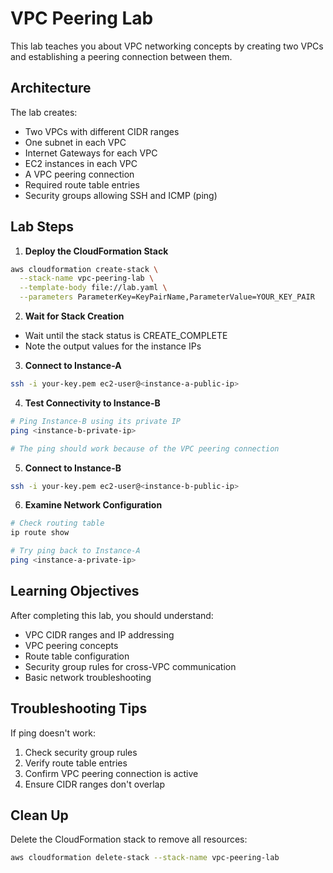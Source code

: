 # VPC Peering Lab

This lab teaches you about VPC networking concepts by creating two VPCs and establishing a peering connection between them.

## Architecture

The lab creates:
- Two VPCs with different CIDR ranges
- One subnet in each VPC
- Internet Gateways for each VPC
- EC2 instances in each VPC
- A VPC peering connection
- Required route table entries
- Security groups allowing SSH and ICMP (ping)

## Lab Steps

1. **Deploy the CloudFormation Stack**
```bash
aws cloudformation create-stack \
  --stack-name vpc-peering-lab \
  --template-body file://lab.yaml \
  --parameters ParameterKey=KeyPairName,ParameterValue=YOUR_KEY_PAIR
```

2. **Wait for Stack Creation**
- Wait until the stack status is CREATE_COMPLETE
- Note the output values for the instance IPs

3. **Connect to Instance-A**
```bash
ssh -i your-key.pem ec2-user@<instance-a-public-ip>
```

4. **Test Connectivity to Instance-B**
```bash
# Ping Instance-B using its private IP
ping <instance-b-private-ip>

# The ping should work because of the VPC peering connection
```

5. **Connect to Instance-B**
```bash
ssh -i your-key.pem ec2-user@<instance-b-public-ip>
```

6. **Examine Network Configuration**
```bash
# Check routing table
ip route show

# Try ping back to Instance-A
ping <instance-a-private-ip>
```

## Learning Objectives

After completing this lab, you should understand:
- VPC CIDR ranges and IP addressing
- VPC peering concepts
- Route table configuration
- Security group rules for cross-VPC communication
- Basic network troubleshooting

## Troubleshooting Tips

If ping doesn't work:
1. Check security group rules
2. Verify route table entries
3. Confirm VPC peering connection is active
4. Ensure CIDR ranges don't overlap

## Clean Up

Delete the CloudFormation stack to remove all resources:
```bash
aws cloudformation delete-stack --stack-name vpc-peering-lab
```